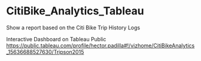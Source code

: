 # CitiBike_Analytics_Tableau
Show a report based on the Citi Bike Trip History Logs 

Interactive Dashboard on Tableau Public
https://public.tableau.com/profile/hector.padilla#!/vizhome/CitiBikeAnalytics_15636688527630/Tripson2015
